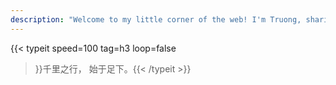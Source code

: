 ```yaml
---
description: "Welcome to my little corner of the web! I'm Truong, sharing blog posts about the best hikes, tech that inspires me, and snippets of my life. Check out my hiking blog for tips and routes that’ll turn your next trip into an adventure!"
---
```


<!-- 👋 -->
<!-- {{< button href="/posts" target="_self" >}}
Posts
{{< /button >}} -->

{{< typeit
    speed=100
    tag=h3
    loop=false
>}}千里之行，
始于足下。{{< /typeit >}}
